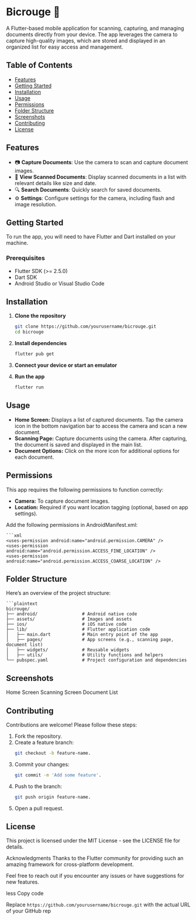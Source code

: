 # Bicrouge 📄

A Flutter-based mobile application for scanning, capturing, and managing documents directly from your device. The app leverages the camera to capture high-quality images, which are stored and displayed in an organized list for easy access and management.

## Table of Contents
- [Features](#features)
- [Getting Started](#getting-started)
- [Installation](#installation)
- [Usage](#usage)
- [Permissions](#permissions)
- [Folder Structure](#folder-structure)
- [Screenshots](#screenshots)
- [Contributing](#contributing)
- [License](#license)

## Features

- 📷 **Capture Documents**: Use the camera to scan and capture document images.
- 📄 **View Scanned Documents**: Display scanned documents in a list with relevant details like size and date.
- 🔍 **Search Documents**: Quickly search for saved documents.
- ⚙️ **Settings**: Configure settings for the camera, including flash and image resolution.

## Getting Started

To run the app, you will need to have Flutter and Dart installed on your machine.

### Prerequisites

- Flutter SDK (>= 2.5.0)
- Dart SDK
- Android Studio or Visual Studio Code

## Installation

1. **Clone the repository**
   ```bash
   git clone https://github.com/yourusername/bicrouge.git
   cd bicrouge

2. **Install dependencies**
   ```bash
   flutter pub get

3. **Connect your device or start an emulator**

4. **Run the app**
   ```bash
   flutter run

## Usage

- **Home Screen:** Displays a list of captured documents. Tap the camera icon in the bottom navigation bar to access the camera and scan a new document.
- **Scanning Page:** Capture documents using the camera. After capturing, the document is saved and displayed in the main list.
- **Document Options:** Click on the more icon for additional options for each document.

## Permissions
This app requires the following permissions to function correctly:

- **Camera:** To capture document images.
- **Location:** Required if you want location tagging (optional, based on app settings).

Add the following permissions in AndroidManifest.xml:


    ```xml
    <uses-permission android:name="android.permission.CAMERA" />
    <uses-permission android:name="android.permission.ACCESS_FINE_LOCATION" />
    <uses-permission android:name="android.permission.ACCESS_COARSE_LOCATION" />

## Folder Structure
Here’s an overview of the project structure:

    ```plaintext
    bicrouge/
    ├── android/                 # Android native code
    ├── assets/                  # Images and assets
    ├── ios/                     # iOS native code
    ├── lib/                     # Flutter application code
    │   ├── main.dart            # Main entry point of the app
    │   ├── pages/               # App screens (e.g., scanning page, document list)
    │   ├── widgets/             # Reusable widgets
    │   ├── utils/               # Utility functions and helpers
    └── pubspec.yaml             # Project configuration and dependencies
    
## Screenshots
Home Screen	Scanning Screen	Document List

## Contributing
Contributions are welcome! Please follow these steps:

1. Fork the repository.
2. Create a feature branch:
    ```bash
   git checkout -b feature-name.
3. Commit your changes:
    ```bash
   git commit -m 'Add some feature'.
4. Push to the branch:
   ```bash
   git push origin feature-name.
5. Open a pull request.

## License
This project is licensed under the MIT License - see the LICENSE file for details.

Acknowledgments
Thanks to the Flutter community for providing such an amazing framework for cross-platform development.

Feel free to reach out if you encounter any issues or have suggestions for new features.

less
Copy code

Replace `https://github.com/yourusername/bicrouge.git` with the actual URL of your GitHub rep
